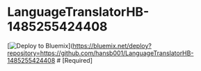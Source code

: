 # LanguageTranslatorHB-1485255424408

[![Deploy to Bluemix](https://bluemix.net/deploy/button.png)](https://bluemix.net/deploy?repository=https://github.com/hansb001/LanguageTranslatorHB-1485255424408 # [Required]
